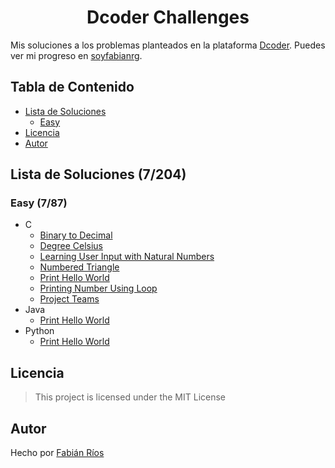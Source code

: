 <h1 align="center" id="title"> Dcoder Challenges </h1>

Mis soluciones a los problemas planteados en la plataforma [Dcoder](https://code.dcoder.tech/). Puedes ver mi progreso en [soyfabianrg](https://code.dcoder.tech/profile/soyfabianrg).

## Tabla de Contenido

- [Lista de Soluciones](#lista-de-soluciones-7204)
    - [Easy](#easy-787)
- [Licencia](#licencia)
- [Autor](#autor)

## Lista de Soluciones (7/204)

### Easy (7/87)

- C
    - [Binary to Decimal](./Easy/C/Binary-to-Decimal.c)
    - [Degree Celsius](./Easy/C/Degree-Celsius.c)
    - [Learning User Input with Natural Numbers](./Easy/C/Learning-User-Input-with-Natural-Numbers.c)
    - [Numbered Triangle](./Easy/C/Numbered-Triangle.c)
    - [Print Hello World](./Easy/C/Print-Hello-World.c)
    - [Printing Number Using Loop](./Easy/C/Printing-Number-Using-Loop.c)
    - [Project Teams](./Easy/C/Project-Teams.c)
- Java
    - [Print Hello World](./Easy/Java/Print_Hello_World.java)
- Python
    - [Print Hello World](./Easy/Python/Print-Hello-World.py)

## Licencia

> This project is licensed under the MIT License

## Autor
Hecho por [Fabián Ríos](https://www.linkedin.com/in/soyfabianrg/)